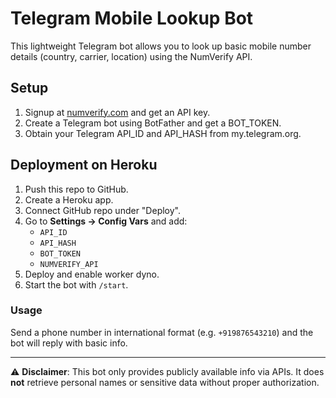 # Telegram Mobile Lookup Bot

This lightweight Telegram bot allows you to look up basic mobile number details (country, carrier, location) using the NumVerify API.

## Setup

1. Signup at [numverify.com](https://numverify.com/) and get an API key.
2. Create a Telegram bot using BotFather and get a BOT_TOKEN.
3. Obtain your Telegram API_ID and API_HASH from my.telegram.org.

## Deployment on Heroku

1. Push this repo to GitHub.
2. Create a Heroku app.
3. Connect GitHub repo under "Deploy".
4. Go to **Settings → Config Vars** and add:
    - `API_ID`
    - `API_HASH`
    - `BOT_TOKEN`
    - `NUMVERIFY_API`
5. Deploy and enable worker dyno.
6. Start the bot with `/start`.

### Usage
Send a phone number in international format (e.g. `+919876543210`) and the bot will reply with basic info.

---

⚠️ **Disclaimer**: This bot only provides publicly available info via APIs. It does **not** retrieve personal names or sensitive data without proper authorization.
